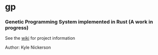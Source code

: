 # gp

### Genetic Programming System implemented in Rust (A work in progress)

See the [wiki](https://github.com/BigTuna08/gp/wiki) for project information 


Author: Kyle Nickerson
